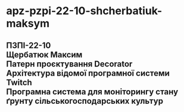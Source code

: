 # apz-pzpi-22-10-shcherbatiuk-maksym  
ПЗПІ-22-10  
Щербатюк Максим  
Патерн проєктування Decorator  
Архітектура відомої програмної системи Twitch  
Програмна система для моніторингу стану ґрунту сільськогосподарських культур  
---  
